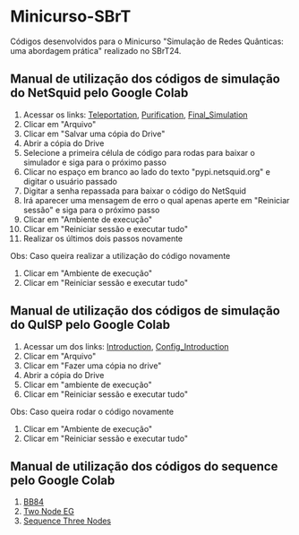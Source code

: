 # Minicurso-SBrT
Códigos desenvolvidos para o Minicurso "Simulação de Redes Quânticas: uma abordagem prática" realizado no SBrT24.

## Manual de utilização dos códigos de simulação do NetSquid pelo Google Colab
1. Acessar os links: [Teleportation](https://colab.research.google.com/drive/1k4Niumhm3cZ_r_MdYsjzN0pj6zbU-wBb?usp=drive_link), [Purification](https://colab.research.google.com/drive/1gxYSsgi4bogyv0D2zu9eLu4LkGOM8iyj?usp=drive_link), [Final_Simulation](https://colab.research.google.com/drive/1Tyn8Isoca8fA0gq2hXDQBRW2eKhp1ED9?usp=drive_link) 
1. Clicar em "Arquivo"
1. Clicar em "Salvar uma cópia do Drive"
1. Abrir a cópia do Drive
1. Selecione a primeira célula de código para rodas para baixar o simulador e siga para o próximo passo
1. Clicar no espaço em branco ao lado do texto "pypi.netsquid.org" e digitar o usuário passado
1. Digitar a senha repassada para baixar o código do NetSquid
1. Irá aparecer uma mensagem de erro o qual apenas aperte em "Reiniciar sessão" e siga para o próximo passo
1. Clicar em "Ambiente de execução"
1. Clicar em "Reiniciar sessão e executar tudo"
1. Realizar os últimos dois passos novamente 

Obs: Caso queira realizar a utilização do código novamente
1. Clicar em "Ambiente de execução"
1. Clicar em "Reiniciar sessão e executar tudo"

## Manual de utilização dos códigos de simulação do QuISP pelo Google Colab
1. Acessar um dos links: [Introduction](https://colab.research.google.com/drive/1p1FDyeVLBafgvbIa7cYzLL9kUe7k9dU4?usp=drive_link), [Config_Introduction](https://colab.research.google.com/drive/11Wuggw9IdszaHEPfhZOsFlPQD2dUGFeN?usp=drive_link)
1. Clicar em "Arquivo"
1. Clicar em "Fazer uma cópia no drive"
1. Abrir a cópia do Drive
1. Clicar em "ambiente de execução"
1. Clicar em "Reiniciar sessão e executar tudo"  

Obs: Caso queira rodar o código novamente
1. Clicar em "Ambiente de execução"
1. Clicar em "Reiniciar sessão e executar tudo"  

## Manual de utilização dos códigos do sequence pelo Google Colab
1. [BB84](https://colab.research.google.com/drive/1krBs2N4twcVHKslKEpRBSFxWRTXaqfco?usp=drive_link)
2. [Two Node EG](https://colab.research.google.com/drive/1UYcOqZ3UFo1af9vRbAmVs2OtIpnDPQQ_?authuser=2#scrollTo=W_Up9I4RV0qQ)
3. [Sequence Three Nodes](https://colab.research.google.com/drive/1TUaQ_w7CfkRv21kat1uBwL3gb3CtcyA2?authuser=2#scrollTo=Gq6sVnq_U-og) 
